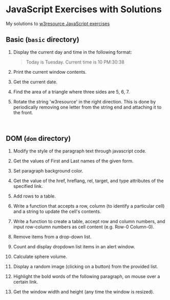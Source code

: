 # JavaScript Exercises with Solutions

My solutions to [w3resource JavaScript exercises](https://www.w3resource.com/javascript-exercises/)

## Basic (`basic` directory)

1. Display the current day and time in the following format:

   > Today is Tuesday. Current time is 10 PM:30:38

2. Print the current window contents.
3. Get the current date.
4. Find the area of a triangle where three sides are 5, 6, 7.
5. Rotate the string 'w3resource' in the right direction. This is done by periodically removing one letter from the string end and attaching it to the front.

<br>

## DOM (`dom` directory)

1. Modify the style of the paragraph text through javascript code.

2. Get the values of First and Last names of the given form.
3. Set paragraph background color.
4. Get the value of the href, hreflang, rel, target, and type attributes of the specified link.
5. Add rows to a table.
6. Write a function that accepts a row, column (to identify a particular cell) and a string to update the cell's contents.
7. Write a function to create a table, accept row and column numbers, and input row-column numbers as cell content (e.g. Row-0 Column-0).
8. Remove items from a drop-down list.
9. Count and display dropdown list items in an alert window.
10. Calculate sphere volume.
11. Display a random image (clicking on a button) from the provided list.
12. Highlight the bold words of the following paragraph, on mouse over a certain link.
13. Get the window width and height (any time the window is resized).
